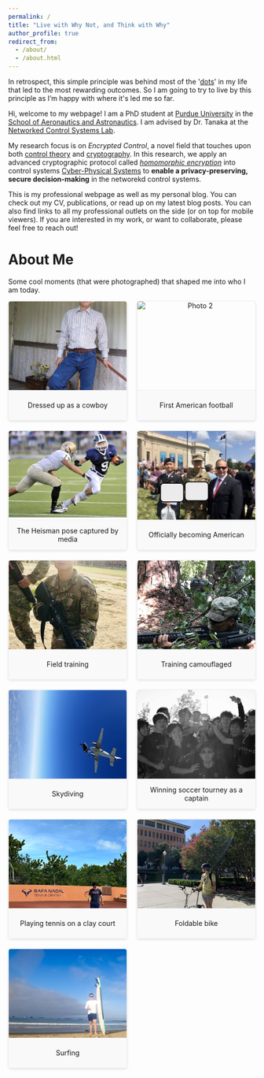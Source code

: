 ```yaml
---
permalink: /
title: "Live with Why Not, and Think with Why"
author_profile: true
redirect_from: 
  - /about/
  - /about.html
---
```


In retrospect, this simple principle was behind most of the '[dots](https://youtu.be/Hd_ptbiPoXM?si=R-wkhwK40lNmLYIz&t=450)' in my life that led to the most rewarding outcomes.
So I am going to try to live by this principle as I’m happy with where it's led me so far.

Hi, welcome to my webpage! I am a PhD student at [Purdue University](https://www.purdue.edu/) in the [School of Aeronautics and Astronautics](https://engineering.purdue.edu/AAE). I am advised by Dr. Tanaka at the [Networked Control Systems Lab](https://networked-control-systems-lab.github.io/).

My research focus is on <em>Encrypted Control</em>, a novel field that touches upon both [control theory](https://en.wikipedia.org/wiki/Control_theory) and [cryptography](https://en.wikipedia.org/wiki/Cryptography). In this research, we apply an advanced cryptographic protocol called <em>[homomorphic encryption](https://en.wikipedia.org/wiki/Homomorphic_encryption)</em> into control systems [Cyber-Physical Systems](https://www.nsf.gov/funding/opportunities/cps-cyber-physical-systems) to **enable a privacy-preserving, secure decision-making** in the networekd control systems.

This is my professional webpage as well as my personal blog.
You can check out my CV, publications, or read up on my latest blog posts.
You can also find links to all my professional outlets on the side (or on top for mobile viewers).
If you are interested in my work, or want to collaborate, please feel free to reach out!

About Me
======
Some cool moments (that were photographed) that shaped me into who I am today.

<!-- Lightbox & Gallery Styles -->
<style>
  /* Grid layout for thumbnails */
  .gallery-grid {
    display: grid;
    grid-template-columns: repeat(auto-fill, minmax(220px, 1fr));
    gap: 20px;
    margin-bottom: 30px;
  }
  
  /* Thumbnail container */
  .gallery-item {
    margin: 0;
    text-align: center;
    display: flex;
    flex-direction: column;
    cursor: pointer;
    position: relative;
    border: 1px solid #eee;
    border-radius: 5px;
    overflow: hidden;
    box-shadow: 0 2px 5px rgba(0,0,0,0.1);
    transition: transform 0.2s, box-shadow 0.2s;
  }
  
  .gallery-item:hover {
    transform: translateY(-3px);
    box-shadow: 0 5px 15px rgba(0,0,0,0.1);
  }
  
  /* Thumbnail image container */
  .thumbnail-container {
    height: 180px;
    display: flex;
    align-items: center;
    justify-content: center;
    overflow: hidden;
  }
  
  /* Thumbnail image */
  .thumbnail {
    width: 100%;
    height: 100%;
    object-fit: cover;
    transition: transform 0.3s;
  }
  
  .thumbnail:hover {
    transform: scale(1.05);
  }
  
  /* Caption for thumbnails */
  .thumbnail-caption {
    font-size: 14px;
    padding: 10px;
    min-height: 40px;
    display: flex;
    align-items: center;
    justify-content: center;
    background-color: #f9f9f9;
    border-top: 1px solid #eee;
  }
  
  /* Lightbox overlay */
  .lightbox {
    display: none;
    position: fixed;
    top: 0;
    left: 0;
    width: 100%;
    height: 100%;
    background-color: rgba(0, 0, 0, 0.9);
    z-index: 1000;
    justify-content: center;
    align-items: center;
    flex-direction: column;
  }
  
  /* Lightbox content container */
  .lightbox-content {
    max-width: 90%;
    max-height: 80%;
    text-align: center;
  }
  
  /* Lightbox image */
  .lightbox-image {
    max-width: 100%;
    max-height: 80vh;
    object-fit: contain;
    border-radius: 5px;
  }
  
  /* Lightbox caption */
  .lightbox-caption {
    color: white;
    font-size: 18px;
    padding: 15px;
    max-width: 800px;
    margin-top: 15px;
    background-color: rgba(0, 0, 0, 0.5);
    border-radius: 5px;
  }
  
  /* Close button */
  .close-button {
    position: absolute;
    top: 20px;
    right: 30px;
    font-size: 30px;
    color: white;
    cursor: pointer;
    transition: color 0.2s;
  }
  
  .close-button:hover {
    color: #ccc;
  }
  
  .lightbox-nav {
    display: flex;
    justify-content: space-between;
    width: 100%;
    max-width: 400px;
    margin-top: 20px;
  }
  
  .nav-button {
    background-color: rgba(255, 255, 255, 0.2);
    color: white;
    border: none;
    padding: 10px 20px;
    border-radius: 4px;
    cursor: pointer;
    font-size: 16px;
    transition: background-color 0.2s;
  }
  
  .nav-button:hover {
    background-color: rgba(255, 255, 255, 0.3);
  }
  
  .keyboard-hint {
    color: rgba(255, 255, 255, 0.6);
    font-size: 12px;
    margin-top: 15px;
    text-align: center;
  }
</style>

<!-- Gallery Grid -->
<div class="gallery-grid">
  <figure class="gallery-item" data-image="images/cowboy.jpeg" data-caption="Dressed up as a cowboy (exchange student days)">
    <div class="thumbnail-container">
      <img src="images/cowboy.jpeg" alt="Photo 1" class="thumbnail">
    </div>
    <figcaption class="thumbnail-caption">Dressed up as a cowboy</figcaption>
  </figure>

  <figure class="gallery-item" data-image="images/football_torney.jpg" data-caption="First American football experience">
    <div class="thumbnail-container">
      <img src="images/football_torney.jpg" alt="Photo 2" class="thumbnail">
    </div>
    <figcaption class="thumbnail-caption">First American football</figcaption>
  </figure>
  
  <figure class="gallery-item" data-image="images/hs_football.jpeg" data-caption="A local newspaper photographed me doing the iconic Heisman pose during the game">
    <div class="thumbnail-container">
      <img src="images/hs_football.jpeg" alt="Photo 3" class="thumbnail">
    </div>
    <figcaption class="thumbnail-caption">The Heisman pose captured by media</figcaption>
  </figure>
  
  <figure class="gallery-item" data-image="images/natural_independence.jpeg" data-caption="The Oath of Allegiance on Independence Day">
    <div class="thumbnail-container">
      <img src="images/natural_independence.jpeg" alt="Photo 4" class="thumbnail">
    </div>
    <figcaption class="thumbnail-caption">Officially becoming American</figcaption>
  </figure>

  <figure class="gallery-item" data-image="images/train_army.jpeg" data-caption="Weapons training as a soldier in the US Army">
    <div class="thumbnail-container">
      <img src="images/train_army.jpeg" alt="Photo 5" class="thumbnail">
    </div>
    <figcaption class="thumbnail-caption">Field training</figcaption>
  </figure>

  <figure class="gallery-item" data-image="images/camo.jpeg" data-caption="Can you find me? Training with camouflage when I was in the US Army">
    <div class="thumbnail-container">
      <img src="images/camo.jpeg" alt="Photo 6" class="thumbnail">
    </div>
    <figcaption class="thumbnail-caption">Training camouflaged</figcaption>
  </figure>

  <figure class="gallery-item" data-image="images/skydiving.jpeg" data-caption="Jumped from an airplane at 10,000 feet">
    <div class="thumbnail-container">
      <img src="images/skydiving.jpeg" alt="Photo 7" class="thumbnail">
    </div>
    <figcaption class="thumbnail-caption">Skydiving</figcaption>
  </figure>

  <figure class="gallery-item" data-image="images/soccer_torney.jpeg" data-caption="Led my Korean student soccer team to tournament victory as team captain">
    <div class="thumbnail-container">
      <img src="images/soccer_torney.jpeg" alt="Photo 8" class="thumbnail">
    </div>
    <figcaption class="thumbnail-caption">Winning soccer tourney as a captain</figcaption>
  </figure>

  <figure class="gallery-item" data-image="images/tennis_nadal.jpeg" data-caption="Played tennis on a red clay court">
    <div class="thumbnail-container">
      <img src="images/tennis_nadal.jpeg" alt="Photo 9" class="thumbnail">
    </div>
    <figcaption class="thumbnail-caption">Playing tennis on a clay court</figcaption>
  </figure>

  <figure class="gallery-item" data-image="images/biking_on_campus.jpeg" data-caption="The freedom and joy of cycling across campus is a small bit of happiness">
    <div class="thumbnail-container">
      <img src="images/biking_on_campus.jpeg" alt="Photo 10" class="thumbnail">
    </div>
    <figcaption class="thumbnail-caption">Foldable bike</figcaption>
  </figure>

  <figure class="gallery-item" data-image="images/surfing.jpeg" data-caption="Tried surfing for the first time">
    <div class="thumbnail-container">
      <img src="images/surfing.jpeg" alt="Photo 11" class="thumbnail">
    </div>
    <figcaption class="thumbnail-caption">Surfing</figcaption>
  </figure>
</div>

<!-- Lightbox Container -->
<div id="lightbox" class="lightbox">
  <span class="close-button">&times;</span>
  <div class="lightbox-content">
    <img id="lightbox-image" class="lightbox-image" src="" alt="Enlarged photo">
    <div id="lightbox-caption" class="lightbox-caption"></div>
    <div class="lightbox-nav">
      <button class="nav-button prev-button">&lt; Previous</button>
      <button class="nav-button next-button">Next &gt;</button>
    </div>
    <div class="keyboard-hint">You can navigate through this album using arrow keys.</div>
  </div>
</div>

<!-- JavaScript for Lightbox Functionality -->
<script>
  document.addEventListener('DOMContentLoaded', function() {
    // Get all gallery items
    const galleryItems = document.querySelectorAll('.gallery-item');
    const lightbox = document.getElementById('lightbox');
    const lightboxImage = document.getElementById('lightbox-image');
    const lightboxCaption = document.getElementById('lightbox-caption');
    const closeButton = document.querySelector('.close-button');
    const prevButton = document.querySelector('.prev-button');
    const nextButton = document.querySelector('.next-button');
    
    let currentImageIndex = 0;
    let galleryImages = [];
    
    // Build the gallery images array from the actual DOM elements
    galleryItems.forEach(item => {
      galleryImages.push({
        src: item.getAttribute('data-image'),
        caption: item.getAttribute('data-caption')
      });
      
      // Add click event listener to each gallery item
      item.addEventListener('click', function() {
        const imageSrc = this.getAttribute('data-image');
        const caption = this.getAttribute('data-caption');
        
        // Find the index of the clicked image
        currentImageIndex = galleryImages.findIndex(img => img.src === imageSrc);
        
        lightboxImage.src = imageSrc;
        lightboxCaption.textContent = caption;
        lightbox.style.display = 'flex';
      });
    });
    
    // Navigate to previous image
    function prevImage() {
      currentImageIndex = (currentImageIndex - 1 + galleryImages.length) % galleryImages.length;
      updateLightboxImage();
    }
    
    // Navigate to next image
    function nextImage() {
      currentImageIndex = (currentImageIndex + 1) % galleryImages.length;
      updateLightboxImage();
    }
    
    // Update the lightbox with current image
    function updateLightboxImage() {
      lightboxImage.src = galleryImages[currentImageIndex].src;
      lightboxCaption.textContent = galleryImages[currentImageIndex].caption;
    }
    
    // Close lightbox
    function closeLightbox() {
      lightbox.style.display = 'none';
    }
    
    // Add event listeners for navigation and closing
    prevButton.addEventListener('click', prevImage);
    nextButton.addEventListener('click', nextImage);
    closeButton.addEventListener('click', closeLightbox);
    lightbox.addEventListener('click', function(e) {
      if (e.target === lightbox) {
        closeLightbox();
      }
    });
    
    // Keyboard navigation
    document.addEventListener('keydown', function(event) {
      // Only handle keyboard navigation when lightbox is open
      if (lightbox.style.display === 'flex') {
        switch(event.key) {
          case 'ArrowLeft':
            prevImage();
            event.preventDefault();
            break;
          case 'ArrowRight':
            nextImage();
            event.preventDefault();
            break;
          case 'Escape':
            closeLightbox();
            event.preventDefault();
            break;
        }
      }
    });
  });
</script>